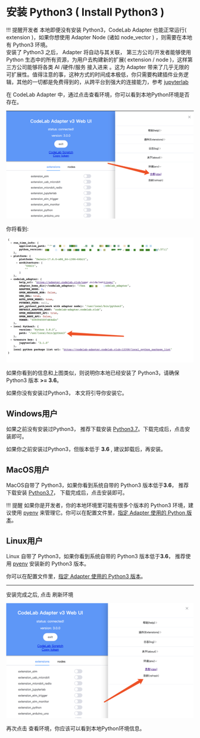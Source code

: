 # 安装 Python3 ( Install Python3 )

!!! 提醒开发者
    本地即便没有安装 Python3，CodeLab Adapter 也能正常运行( extension )，如果你想使用 Adapter Node (诸如 node_vector ) ，则需要在本地有 Python3 环境。  
    安装了 Python3 之后， Adapter 将自动与其关联， 第三方公司/开发者能够使用 Python 生态中的所有资源，为用户去构建新的扩展( extension / node )，这样第三方公司能够将各类 AI /硬件/服务 接入进来 。这为 Adapter 带来了几乎无限的可扩展性。值得注意的事，这种方式的时间成本极低，你只需要构建插件业务逻辑，其他的一切都是免费得到的，从跨平台到强大的连接能力，参考 [jupyterlab](/extension_guide/jupyterlab/)

在 CodeLab Adapter 中，通过点击查看环境，你可以看到本地Python环境是否存在。

![](/img/bdc2f794bd15ed3faab14165b72badc2.png)

你将看到:

![](/img/54cef2d640ff035f772a64425811d6aa.png)

如果你看到的信息和上图类似，则说明你本地已经安装了 Python3，请确保 Python3 版本 **>= 3.6**。 

如果你没有安装过Python3， 本文将引导你安装它。

## Windows用户
如果之前没有安装过Python3， 推荐下载安装 [Python3.7](http://scratch3-files.just4fun.site/python-3.7.4.exe)。下载完成后，点击安装即可。

如果你之前安装过Python3，但版本低于 **3.6** , 建议卸载后，再安装。


## MacOS用户
MacOS自带了 Python3，如果你看到系统自带的 Python3 版本低于**3.6**， 推荐下载安装 [Python3.7](http://scratch3-files.just4fun.site/python-3.7.5-macosx10.9.pkg)， 下载完成后，点击安装即可。

!!! 提醒
    如果你是开发者，你的本地环境里可能有很多个版本的 Python3 环境，建议使用 [pyenv](https://github.com/pyenv/pyenv) 来管理它。你可以在配置文件里，[指定 Adapter 使用的 Python 版本](https://adapter.codelab.club/user_guide/settings/#python3_path)。

## Linux用户
Linux 自带了 Python3，如果你看到系统自带的 Python3 版本低于**3.6**， 推荐使用 [pyenv](https://github.com/pyenv/pyenv) 安装新的 Python3 版本。

你可以在配置文件里，[指定 Adapter 使用的 Python3 版本](https://adapter.codelab.club/user_guide/settings/#python3_path)。

---


安装完成之后, 点击 刷新环境

![](/img/da31f790ff1fb874842d861ca8e5f943.png)


再次点击 查看环境，你应该可以看到本地Python环境信息。